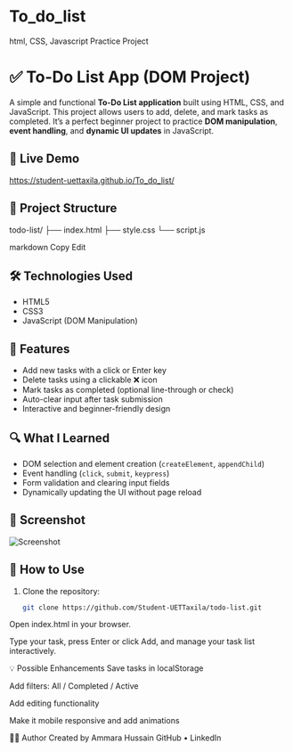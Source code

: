 # To_do_list
html, CSS, Javascript Practice Project
# ✅ To-Do List App (DOM Project)

A simple and functional **To-Do List application** built using HTML, CSS, and JavaScript. This project allows users to add, delete, and mark tasks as completed. It’s a perfect beginner project to practice **DOM manipulation**, **event handling**, and **dynamic UI updates** in JavaScript.

## 🚀 Live Demo
 https://student-uettaxila.github.io/To_do_list/


## 📁 Project Structure

todo-list/
├── index.html
├── style.css
└── script.js

markdown
Copy
Edit

## 🛠️ Technologies Used

- HTML5
- CSS3
- JavaScript (DOM Manipulation)

## 🎯 Features

- Add new tasks with a click or Enter key
- Delete tasks using a clickable ❌ icon
- Mark tasks as completed (optional line-through or check)
- Auto-clear input after task submission
- Interactive and beginner-friendly design

## 🔍 What I Learned

- DOM selection and element creation (`createElement`, `appendChild`)
- Event handling (`click`, `submit`, `keypress`)
- Form validation and clearing input fields
- Dynamically updating the UI without page reload

## 📸 Screenshot

![Screenshot](screenshot.png) <!-- Optional screenshot -->

## 🧪 How to Use

1. Clone the repository:
   ```bash
   git clone https://github.com/Student-UETTaxila/todo-list.git
Open index.html in your browser.

Type your task, press Enter or click Add, and manage your task list interactively.

💡 Possible Enhancements
Save tasks in localStorage

Add filters: All / Completed / Active

Add editing functionality

Make it mobile responsive and add animations

👩‍💻 Author
Created by Ammara Hussain
GitHub • LinkedIn
